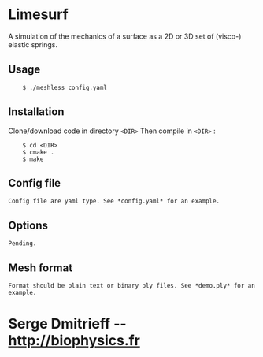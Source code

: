 # Limesurf
A simulation of the mechanics of a surface as a 2D or 3D set of (visco-) elastic springs.

## Usage

```shell
    $ ./meshless config.yaml
```

## Installation

  Clone/download code in directory `<DIR>`
  Then compile in `<DIR>` :

```shell
    $ cd <DIR>
    $ cmake .
    $ make 
``` 

## Config file

    Config file are yaml type. See *config.yaml* for an example.

## Options

    Pending.

## Mesh format

    Format should be plain text or binary ply files. See *demo.ply* for an example.

# Serge Dmitrieff -- http://biophysics.fr
